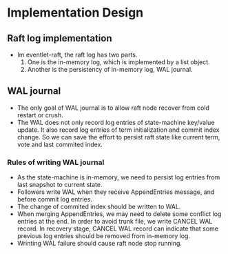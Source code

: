 # Implementation Design 

## Raft log implementation

  - Im eventlet-raft, the raft log has two parts. 
    1. One is the in-memory log, which is implemented by a list object. 
    2. Another is the persistency of in-memory log, WAL journal. 

## WAL journal

  - The only goal of WAL journal is to allow raft node recover from cold restart or crush.
  - The WAL does not only record log entries of state-machine key/value update. It also record log entries of term initialization and commit index change. So we can save the effort to persist raft state like current term, vote and last commited index.

### Rules of writing WAL journal  

  - As the state-machine is in-memory, we need to persist log entries from last snapshot to current state.
  - Followers write WAL when they receive AppendEntries message, and before commit log entries.
  - The change of commited index should be written to WAL.
  - When merging AppendEntries, we may need to delete some conflict log entries at the end. In order to avoid trunk file, we write CANCEL WAL record. In recovery stage, CANCEL WAL record can indicate that some previous log entries should be removed from in-memory log.
  - Wrinting WAL failure should cause raft node stop running.


